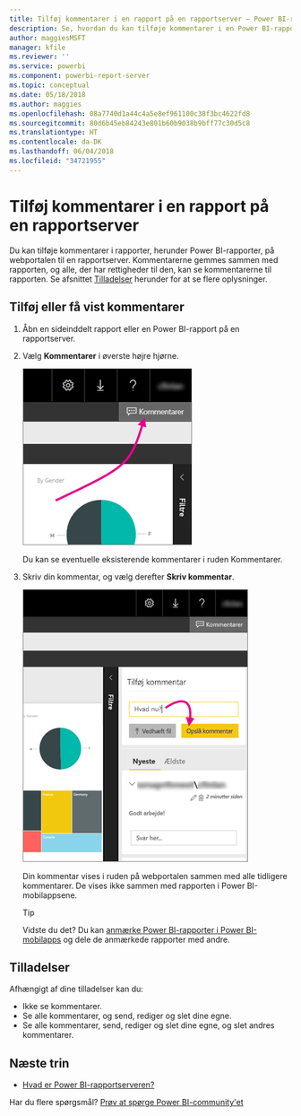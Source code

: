 ```yaml
---
title: Tilføj kommentarer i en rapport på en rapportserver – Power BI-rapportserver
description: Se, hvordan du kan tilføje kommentarer i en Power BI-rapport eller sideinddelt rapport på en Power BI-rapportserver eller SQL Server Reporting Services-rapportserver.
author: maggiesMSFT
manager: kfile
ms.reviewer: ''
ms.service: powerbi
ms.component: powerbi-report-server
ms.topic: conceptual
ms.date: 05/18/2018
ms.author: maggies
ms.openlocfilehash: 08a7740d1a44c4a5e8ef961100c38f3bc4622fd8
ms.sourcegitcommit: 80d6b45eb84243e801b60b9038b9bff77c30d5c8
ms.translationtype: HT
ms.contentlocale: da-DK
ms.lasthandoff: 06/04/2018
ms.locfileid: "34721955"
---
```

# <a name="add-comments-to-a-report-in-a-report-server"></a>Tilføj kommentarer i en rapport på en rapportserver
Du kan tilføje kommentarer i rapporter, herunder Power BI-rapporter, på webportalen til en rapportserver. Kommentarerne gemmes sammen med rapporten, og alle, der har rettigheder til den, kan se kommentarerne til rapporten. Se afsnittet [Tilladelser](#permissions) herunder for at se flere oplysninger.

## <a name="add-or-view-comments"></a>Tilføj eller få vist kommentarer
1. Åbn en sideinddelt rapport eller en Power BI-rapport på en rapportserver.
2. Vælg **Kommentarer** i øverste højre hjørne.
   
    ![Vælg kommentarer](media/add-comments/report-server-web-portal-comments-button.png)
   
    Du kan se eventuelle eksisterende kommentarer i ruden Kommentarer.
3. Skriv din kommentar, og vælg derefter **Skriv kommentar**.
   
    ![Skriv kommentar](media/add-comments/report-server-web-portal-comments-pane.png)
   
    Din kommentar vises i ruden på webportalen sammen med alle tidligere kommentarer. De vises ikke sammen med rapporten i Power BI-mobilappsene.
   
   > [!TIP]
   > Vidste du det? Du kan [anmærke Power BI-rapporter i Power BI-mobilapps](../mobile-annotate-and-share-a-tile-from-the-mobile-apps.md) og dele de anmærkede rapporter med andre.
   > 
   > 

## <a name="permissions"></a>Tilladelser
Afhængigt af dine tilladelser kan du:

* Ikke se kommentarer.
* Se alle kommentarer, og send, rediger og slet dine egne.
* Se alle kommentarer, send, rediger og slet dine egne, og slet andres kommentarer.

## <a name="next-steps"></a>Næste trin
* [Hvad er Power BI-rapportserveren?](get-started.md)  

Har du flere spørgsmål? [Prøv at spørge Power BI-community'et](https://community.powerbi.com/)

